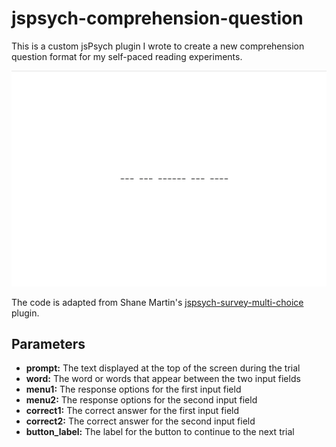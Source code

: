 # jspsych-comprehension-question

This is a custom jsPsych plugin I wrote to create a new comprehension question format for my self-paced reading experiments.

<div style="text-align:center;"><img src="img_demo.gif" alt="Demo" width="600"/></div>

The code is adapted from Shane Martin's [jspsych-survey-multi-choice](https://www.jspsych.org/plugins/jspsych-survey-multi-choice/) plugin.

## Parameters

- __prompt:__ The text displayed at the top of the screen during the trial
- __word:__ The word or words that appear between the two input fields
- __menu1:__ The response options for the first input field
- __menu2:__ The response options for the second input field
- __correct1:__ The correct answer for the first input field
- __correct2:__ The correct answer for the second input field
- __button_label:__ The label for the button to continue to the next trial